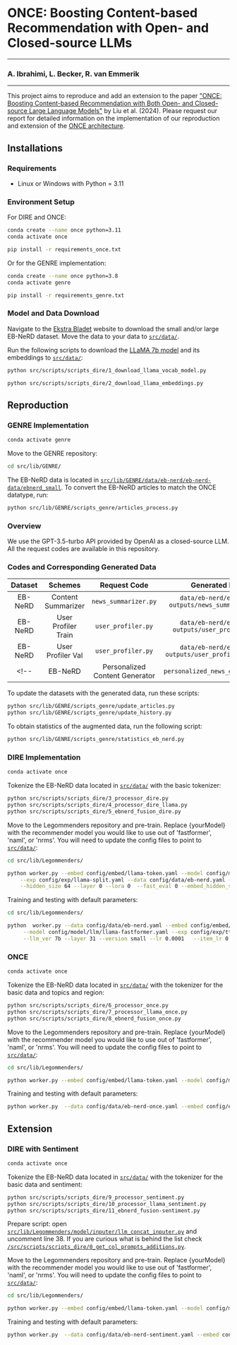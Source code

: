 # ONCE: Boosting Content-based Recommendation with Open- and Closed-source LLMs

--- 

### A. Ibrahimi, L. Becker, R. van Emmerik

---

This project aims to reproduce and add an extension to the paper ["ONCE: Boosting Content-based Recommendation with Both Open- and Closed-source Large Language Models"](https://dl.acm.org/doi/pdf/10.1145/3616855.3635845?casa_token=OO-BH8lyeAwAAAAA:rtMOl0GST3o9NKwshn3hIYh2eBk_HCkbiIMPeO3gEBP3VQP8vpxT6pXpkutaOyNWseCGVy23iCED9g) by Liu et al. (2024). Please request our report for detailed information on the implementation of our reproduction and extension of the [ONCE architecture](https://github.com/frank-xwang/InstanceDiffusion).



## Installations
### Requirements
- Linux or Windows with Python = 3.11

### Environment Setup
For DIRE and ONCE:
```bash
conda create --name once python=3.11 
conda activate once

pip install -r requirements_once.txt
```
Or for the GENRE implementation:
```bash
conda create --name once python=3.8 
conda activate genre

pip install -r requirements_genre.txt
```

### Model and Data Download
Navigate to the [Ekstra Bladet](https://recsys.eb.dk) website to download the small and/or large EB-NeRD dataset. Move the data to your data to [`src/data/`](src/data/).

Run the following scripts to download the [LLaMA 7b model](https://huggingface.co/huggyllama/llama-7b?library=transformers) and its embeddings to [`src/data/`](src/data/):
```bash
python src/scripts/scripts_dire/1_download_llama_vocab_model.py

python src/scripts/scripts_dire/2_download_llama_embeddings.py
```

## Reproduction
### GENRE Implementation
```bash
conda activate genre
```

Move to the GENRE repository:
```bash
cd src/lib/GENRE/
```

The EB-NeRD data is located in [`src/lib/GENRE/data/eb-nerd/eb-nerd-data/ebnerd_small`](src/lib/GENRE/data/eb-nerd/eb-nerd-data/ebnerd_small). To convert the EB-NeRD articles to match the ONCE datatype, run:

```bash
python src/lib/GENRE/scripts_genre/articles_process.py
```

### Overview
We use the GPT-3.5-turbo API provided by OpenAI as a closed-source LLM. All the request codes are available in this repository.

### Codes and Corresponding Generated Data

|  Dataset  |            Schemes             |           Request Code           |                            Generated Data                            |
|:---------:|:------------------------------:|:--------------------------------:|:--------------------------------------------------------------------:|
|   EB-NeRD |       Content Summarizer       |       `news_summarizer.py`       |           `data/eb-nerd/eb-nerd-outputs/news_summarizer.log`         |
|   EB-NeRD |       User Profiler Train      |       `user_profiler.py`         |           `data/eb-nerd/eb-nerd-outputs/user_profiler.log`           |
|   EB-NeRD |       User Profiler Val        |       `user_profiler.py`         |           `data/eb-nerd/eb-nerd-outputs/user_profiler_val.log`       |
<!-- |   EB-NeRD | Personalized Content Generator | `personalized_news_generator.py` |           `data/eb-nerd/eb-nerd-outputs/generator_v3.log`            | -->

To update the datasets with the generated data, run these scripts:

```bash
python src/lib/GENRE/scripts_genre/update_articles.py
python src/lib/GENRE/scripts_genre/update_history.py
```

To obtain statistics of the augmented data, run the following script:

```bash
python src/lib/GENRE/scripts_genre/statistics_eb_nerd.py
```

### DIRE Implementation
```bash
conda activate once
```

Tokenize the EB-NeRD data located in [`src/data/`](src/data/) with the basic tokenizer:
```bash
python src/scripts/scripts_dire/3_processor_dire.py
python src/scripts/scripts_dire/4_processor_dire_llama.py
python src/scripts/scripts_dire/5_ebnerd_fusion_dire.py
```

Move to the Legommenders repository and pre-train. Replace {yourModel} with the recommender model you would like to use out of 'fastformer', 'naml', or 'nrms'. You will need to update the config files to point to [`src/data/`](src/data/):
```bash
cd src/lib/Legommenders/

python worker.py --embed config/embed/llama-token.yaml --model config/model/llm/llama-naml.yaml \
    --exp config/exp/llama-split.yaml --data config/data/eb-nerd.yaml --version small --llm_ver 13b \
    --hidden_size 64 --layer 0 --lora 0  --fast_eval 0 --embed_hidden_size 5120 --page_size 32 --cuda -1
```

Training and testing with default parameters:
```bash
cd src/lib/Legommenders/

python  worker.py --data config/data/eb-nerd.yaml --embed config/embed/llama-token.yaml \
     --model config/model/llm/llama-fastformer.yaml --exp config/exp/tt-llm.yaml --embed_hidden_size 4096 \
     --llm_ver 7b --layer 31 --version small --lr 0.0001   --item_lr 0.00001 --batch_size 64 --acc_batch 1 --epoch_batch -4
```

### ONCE
```bash
conda activate once
```

Tokenize the EB-NeRD data located in [`src/data/`](src/data/) with the tokenizer for the basic data and topics and region:
```bash
python src/scripts/scripts_dire/6_processor_once.py
python src/scripts/scripts_dire/7_processor_llama_once.py
python src/scripts/scripts_dire/8_ebnerd_fusion_once.py
```

Move to the Legommenders repository and pre-train. Replace {yourModel} with the recommender model you would like to use out of 'fastformer', 'naml', or 'nrms'. You will need to update the config files to point to [`src/data/`](src/data/):
```bash
cd src/lib/Legommenders/

python worker.py --embed config/embed/llama-token.yaml --model config/model/llm/llama-{yourModel}-once.yaml --exp config/exp/llama-split-once.yaml --data config/data/eb-nerd-once.yaml --version small --llm_ver 7b --hidden_size 64 --layer 0 --lora 0 --fast_eval 0 --embed_hidden_size 4096 --page_size 8
```

Training and testing with default parameters:
```bash
python worker.py  --data config/data/eb-nerd-once.yaml --embed config/embed/llama-token.yaml  --model config/model/llm/llama-{yourModel}-once.yaml --exp config/exp/tt-llm.yaml --embed_hidden_size 4096 --llm_ver 7b --layer 31 --version small --lr 0.0001 --item_lr 0.00001 --batch_size 32 --acc_batch 2 --epoch_batch -4  
```

## Extension
### DIRE with Sentiment
```bash
conda activate once
```

Tokenize the EB-NeRD data located in [`src/data/`](src/data/) with the tokenizer for the basic data and sentiment:
```bash
python src/scripts/scripts_dire/9_processor_sentiment.py
python src/scripts/scripts_dire/10_processor_llama_sentiment.py
python src/scripts/scripts_dire/11_ebnerd_fusion-sentiment.py
```

Prepare script: open [`src/lib/Legommenders/model/inputer/llm_concat_inputer.py`](src/lib/Legommenders/model/inputer/llm_concat_inputer.py) and uncomment line 38. If you are curious what is behind the list check [`/src/scripts/scripts_dire/0_get_col_prompts_additions.py`](/src/scripts/scripts_dire/0_get_col_prompts_additions.py).

Move to the Legommenders repository and pre-train. Replace {yourModel} with the recommender model you would like to use out of 'fastformer', 'naml', or 'nrms'. You will need to update the config files to point to [`src/data/`](src/data/):
```bash
cd src/lib/Legommenders/

python worker.py --embed config/embed/llama-token.yaml --model config/model/llm/llama-{yourModel}-sentiment.yaml --exp config/exp/llama-split-sentiment.yaml --data config/data/eb-nerd-sentiment.yaml --version small --llm_ver 7b --hidden_size 64 --layer 0 --lora 0 --fast_eval 0 --embed_hidden_size 4096 --page_size 8 --cuda -1
```

Training and testing with default parameters:
```bash
python worker.py  --data config/data/eb-nerd-sentiment.yaml --embed config/embed/llama-token.yaml  --model config/model/llm/llama-{yourModel}-sentiment.yaml --exp config/exp/tt-llm.yaml --embed_hidden_size 4096 --llm_ver 7b --layer 31 --version small --lr 0.0001 --item_lr 0.00001 --batch_size 32 --acc_batch 2 --epoch_batch -4 
```
